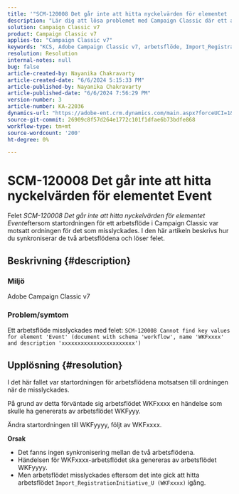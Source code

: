 ```yaml
---
title: '"SCM-120008 Det går inte att hitta nyckelvärden för elementet ''Event'''
description: "Lär dig att lösa problemet med Campaign Classic där ett arbetsflöde misslyckas med felet SCM-120008 Det går inte att hitta nyckelvärden för elementet 'Event'"
solution: Campaign Classic v7
product: Campaign Classic v7
applies-to: "Campaign Classic v7"
keywords: "KCS, Adobe Campaign Classic v7, arbetsflöde, Import_RegistrationInitiative_U, fel, felsökning, ACC, find, key values, SCM-120008"
resolution: Resolution
internal-notes: null
bug: false
article-created-by: Nayanika Chakravarty
article-created-date: "6/6/2024 5:15:33 PM"
article-published-by: Nayanika Chakravarty
article-published-date: "6/6/2024 7:56:29 PM"
version-number: 3
article-number: KA-22036
dynamics-url: "https://adobe-ent.crm.dynamics.com/main.aspx?forceUCI=1&pagetype=entityrecord&etn=knowledgearticle&id=fd68fe5e-2824-ef11-840a-00224809adb3"
source-git-commit: 26909c8f57d264e1772c101f1dfae6b73bdfe868
workflow-type: tm+mt
source-wordcount: '200'
ht-degree: 0%

---
```


# SCM-120008 Det går inte att hitta nyckelvärden för elementet Event


Felet *SCM-120008 Det går inte att hitta nyckelvärden för elementet Event*eftersom startordningen för ett arbetsflöde i Campaign Classic var motsatt ordningen för det som misslyckades. I den här artikeln beskrivs hur du synkroniserar de två arbetsflödena och löser felet.

## Beskrivning {#description}


### <b>Miljö</b>

Adobe Campaign Classic v7

### <b>Problem/symtom</b>

Ett arbetsflöde misslyckades med felet:
`SCM-120008 Cannot find key values for element 'Event' (document with schema 'workflow', name 'WKFxxxx' and description 'xxxxxxxxxxxxxxxxxxxxxxx')`

## Upplösning {#resolution}


I det här fallet var startordningen för arbetsflödena motsatsen till ordningen när de misslyckades.

På grund av detta förväntade sig arbetsflödet WKFxxxx en händelse som skulle ha genererats av arbetsflödet WKFyyy.

Ändra startordningen till WKFyyyy, följt av WKFxxxx.

<b>Orsak</b>

- Det fanns ingen synkronisering mellan de två arbetsflödena.
- Händelsen för WKFxxxx-arbetsflödet ska genereras av arbetsflödet WKFyyyy.
- Men arbetsflödet misslyckades eftersom det inte gick att hitta arbetsflödet `Import_RegistrationInitiative_U (WKFxxxx)` igång.



